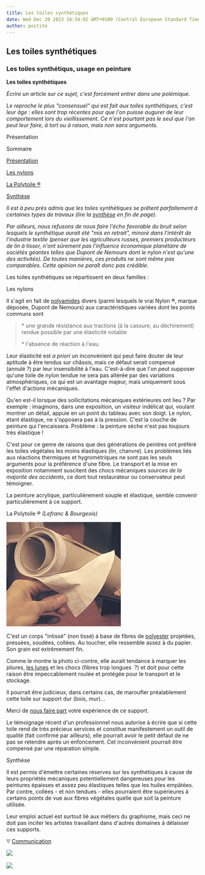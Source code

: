```yaml
---
title: Les toiles synthétiques
date: Wed Dec 20 2023 16:34:02 GMT+0100 (Central European Standard Time)
author: postite
---
```


## Les toiles synthétiques
### Les toiles synthétiqus, usage en peinture
 **Les toiles synthétiques**  

_Écrire un article sur ce sujet, c'est forcément entrer dans une polémique._

_Le reproche le plus "consensuel" qui est fait aux toiles synthétiques, c'est leur âge : elles sont trop récentes pour que l'on puisse augurer de leur comportement lors du vieillissement. Ce n'est pourtant pas le seul que l'on peut leur faire, à tort ou à raison, mais non sans arguments._

Présentation

Sommaire

[Présentation](synthetiquetoiles.html#presentation)

[Les nylons](synthetiquetoiles.html#lesnylons)

[La Polytoile ®](synthetiquetoiles.html#lapolytoile)

[Synthèse](synthetiquetoiles.html#synthese)

_Il est à peu près admis que les toiles synthétiques se prêtent parfaitement à certaines types de travaux (lire la [synthèse](synthetiquetoiles.html#synthese) en fin de page)._

_Par ailleurs, nous refusons de nous faire l'écho favorable du bruit selon lesquels le synthétique aurait été "mis en retrait", minoré dans l'intérêt de l'industrie textile (penser que les agriculteurs russes, premiers producteurs de lin à tisser, n'ont sûrement pas l'influence économique planétaire de sociétés géantes telles que Dupont de Nemours dont le nylon n'est qu'une des activités). De toutes manières, ces produits ne sont même pas comparables. Cette opinion ne paraît donc pas crédible._

Les toiles synthétiques se répartissent en deux familles :

Les nylons

Il s'agit en fait de [polyamides](polyamide.html) divers (parmi lesquels le vrai Nylon ®, marque déposée, Dupont de Nemours) aux caractéristiques variées dont les points communs sont

> \* une grande résistance aux tractions (à la cassure, au déchirement) rendue possible par une élasticité notable
> 
> \* l'absence de réaction à l'eau.

Leur élasticité est _a priori_ un inconvénient qui peut faire douter de leur aptitude à être tendus sur châssis, mais ce défaut serait compensé (annulé ?) par leur insensibilité à l'eau. C'est-à-dire que l'on peut supposer qu'une toile de nylon tendue ne sera pas altérée par des variations atmosphériques, ce qui est un avantage majeur, mais uniquement sous l'effet d'actions mécaniques.

Qu'en est-il lorsque des sollicitations mécaniques extérieures ont lieu ? Par exemple : imaginons, dans une exposition, un visiteur indélicat qui, voulant montrer un détail, appuie en un point du tableau avec son doigt. Le nylon, étant élastique, ne s'opposera pas à la pression. C'est la couche de peinture qui l'encaissera. Problème : la peinture sèche n'est pas toujours très élastique !

C'est pour ce genre de raisons que des générations de peintres ont préféré les toiles végétales les moins élastiques (lin, chanvre). Les problèmes liés aux réactions thermiques et hygrométriques ne sont pas les seuls arguments pour la préférence d'une fibre. Le transport et la mise en exposition notamment suscitent des chocs mécaniques _sources de la majorité des accidents_, ce dont tout restaurateur ou conservateur peut témoigner.

La peinture acrylique, particulièrement souple et élastique, semble convenir particulièrement à ce support.

La Polytoile ® _(Lefranc & Bourgeois)_

![](images/polytoile.jpg)

C'est un corps "intissé" (non tissé) à base de fibres de [polyester](polyester.html) projetées, pressées, soudées, collées. Au toucher, elle ressemble assez à du papier. Son grain est extrêmement fin.

Comme le montre la photo ci-contre, elle aurait tendance à marquer les pliures, [les lunes](lune.html) et les chocs (fibres trop longues  ?) et doit pour cette raison être impeccablement roulée et protégée pour le transport et le stockage.

Il pourrait être judicieux, dans certains cas, de maroufler préalablement cette toile sur support dur (bois, mur)... 

Merci de [nous faire part](ecrire.html) votre expérience de ce support.

Le témoignage récent d'un professionnel nous autorise à écrire que si cette toile rend de très précieux services et constitue manifestement un outil de qualité (fait confirmé par ailleurs), elle pourrait avoir le petit défaut de ne pas se retendre après un enfoncement. Cet inconvénient pourrait être compensé par une réparation simple.

Synthèse

Il est permis d'émettre certaines réserves sur les synthétiques à cause de leurs propriétés mécaniques potentiellement dangereuses pour les peintures épaisses et assez peu élastiques telles que les huiles empâtées. Par contre, collées - et non tendues - elles pourraient être supérieures à certains points de vue aux fibres végétales quelle que soit la peinture utilisée.

Leur emploi actuel est surtout lié aux métiers du graphisme, mais ceci ne doit pas inciter les artistes travaillant dans d'autres domaines à délaisser ces supports.



![](images/flechebas.gif) [Communication](http://www.artrealite.com/annonceurs.htm) 

[![](https://cbonvin.fr/sites/regie.artrealite.com/visuels/campagne1.png)](index-2.html#20131014)

![](https://cbonvin.fr/sites/regie.artrealite.com/visuels/campagne2.png)